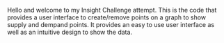 Hello and welcome to my Insight Challenge attempt. This is the code that provides a user interface to create/remove points on a graph to show supply and dempand points. It provides an easy to use user interface as well as an intuitive design to show the data.
